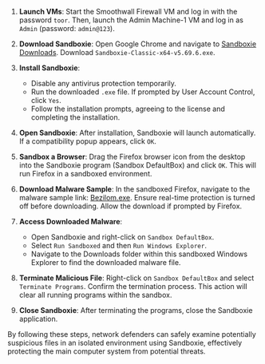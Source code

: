 1. **Launch VMs**: Start the Smoothwall Firewall VM and log in with the password `toor`. Then, launch the Admin Machine-1 VM and log in as `Admin` (password: `admin@123`).

2. **Download Sandboxie**: Open Google Chrome and navigate to [Sandboxie Downloads](https://sandboxie-plus.com/downloads/). Download `Sandboxie-Classic-x64-v5.69.6.exe`.

3. **Install Sandboxie**: 
   - Disable any antivirus protection temporarily.
   - Run the downloaded `.exe` file. If prompted by User Account Control, click `Yes`.
   - Follow the installation prompts, agreeing to the license and completing the installation.

4. **Open Sandboxie**: After installation, Sandboxie will launch automatically. If a compatibility popup appears, click `OK`.

5. **Sandbox a Browser**: Drag the Firefox browser icon from the desktop into the Sandboxie program (Sandbox DefaultBox) and click `OK`. This will run Firefox in a sandboxed environment.

6. **Download Malware Sample**: In the sandboxed Firefox, navigate to the malware sample link: [Bezilom.exe](https://github.com/Da2dalus/The-MALWARE-Repo/blob/master/Worm/Bezilom.exe). Ensure real-time protection is turned off before downloading. Allow the download if prompted by Firefox.

7. **Access Downloaded Malware**: 
   - Open Sandboxie and right-click on `Sandbox DefaultBox`.
   - Select `Run Sandboxed` and then `Run Windows Explorer`.
   - Navigate to the Downloads folder within this sandboxed Windows Explorer to find the downloaded malware file.

8. **Terminate Malicious File**: Right-click on `Sandbox DefaultBox` and select `Terminate Programs`. Confirm the termination process. This action will clear all running programs within the sandbox.

9. **Close Sandboxie**: After terminating the programs, close the Sandboxie application.

By following these steps, network defenders can safely examine potentially suspicious files in an isolated environment using Sandboxie, effectively protecting the main computer system from potential threats.